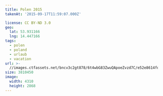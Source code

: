 ```yaml
---
title: Polen 2015
takenAt: '2015-09-17T11:59:07.000Z'

license: CC BY-ND 3.0
geo:
  lat: 53.931166
  lng: 14.447166
tags:
  - polen
  - poland
  - urlaub
  - vacation
url: >-
  //images.ctfassets.net/bncv3c2gt878/6t4wbG83ZwuQApoeZvzd7C/e52e8614fda30cb628b005f5e72bd8ce/polen-2015_25325087924_o
size: 3810450
image:
  width: 4310
  height: 2868
---
```

